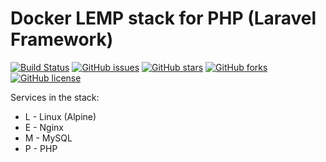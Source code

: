 Docker LEMP stack for PHP (Laravel Framework)
=============================================

[![Build Status](https://travis-ci.org/k2levin/lemp-stack.svg?branch=master)](https://travis-ci.org/k2levin/lemp-stack)
[![GitHub issues](https://img.shields.io/github/issues/k2levin/lemp-stack.svg)](https://github.com/k2levin/lemp-stack/issues)
[![GitHub stars](https://img.shields.io/github/stars/k2levin/lemp-stack.svg)](https://github.com/k2levin/lemp-stack/stargazers)
[![GitHub forks](https://img.shields.io/github/forks/k2levin/lemp-stack.svg)](https://github.com/k2levin/lemp-stack/network)
[![GitHub license](https://img.shields.io/badge/license-MIT-blue.svg)](https://raw.githubusercontent.com/k2levin/lemp-stack/master/LICENSE)

Services in the stack:
* L - Linux (Alpine)
* E - Nginx
* M - MySQL
* P - PHP
